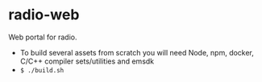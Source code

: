 # radio-web

Web portal for radio.

* To build several assets from scratch you will need Node, npm, docker, C/C++ compiler sets/utilities and emsdk
*  `$ ./build.sh`